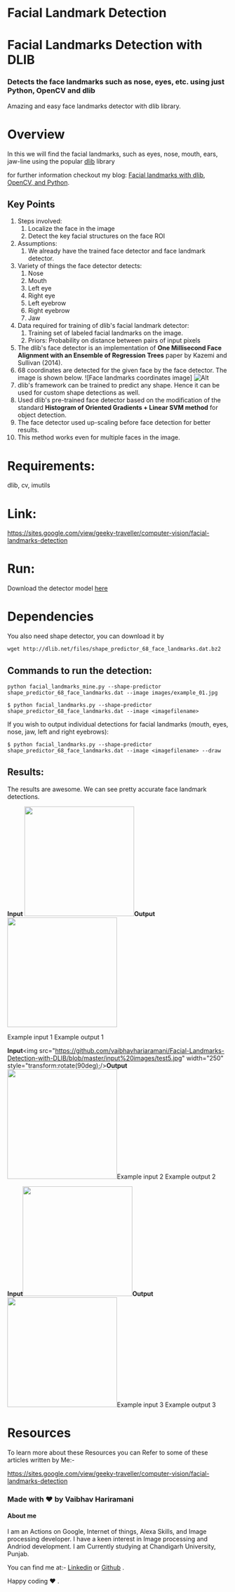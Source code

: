 # Facial Landmark Detection 


# Facial Landmarks Detection with DLIB
### Detects the face landmarks such as nose, eyes, etc. using just Python, OpenCV and dlib

Amazing and easy face landmarks detector with dlib library.
# Overview
In this we will find the facial landmarks, such as eyes, nose, mouth, ears, jaw-line using the popular [dlib](http://dlib.net/) library

for further information checkout my blog: [Facial landmarks with dlib, OpenCV, and Python](https://sites.google.com/view/geeky-traveller/computer-vision/facial-landmarks-detection). 
## **Key Points**
1. Steps involved:
    1. Localize the face in the image
    2. Detect the key facial structures on the face ROI
2. Assumptions:
    1. We already have the trained face detector and face landmark detector.
3. Variety of things the face detector detects:
    1. Nose
    2. Mouth
    3. Left eye
    4. Right eye
    5. Left eyebrow
    6. Right eyebrow
    7. Jaw
4. Data required for training of dlib's facial landmark detector:
    1. Training set of labeled facial landmarks on the image.
    2. Priors: Probability on distance between pairs of input pixels
5. The dlib's face detector is an implementation of **One Millisecond Face Alignment with an Ensemble of Regression Trees** paper by Kazemi and Sullivan (2014).
6. 68 coordinates are detected for the given face by the face detector. The image is shown below.
![Face landmarks coordinates image]
![Alt](https://github.com/vaibhavhariaramani/Facial-Landmarks-Detection-with-DLIB/blob/master/1_mArsPXT2PB19dF4sPR-VSA.jpeg)
7. dlib's framework can be trained to predict any shape. Hence it can be used for custom shape detections as well.
8. Used dlib's pre-trained face detector based on the modification of the standard **Histogram of Oriented Gradients + Linear SVM method** for object detection.
9. The face detector used up-scaling before face detection for better results.
10. This method works even for multiple faces in the image.
# Requirements:

dlib, cv, imutils


# Link:
https://sites.google.com/view/geeky-traveller/computer-vision/facial-landmarks-detection

# Run:
Download the detector model [here](http://dlib.net/files/shape_predictor_68_face_landmarks.dat.bz2)
# Dependencies
You also need shape detector, you can download it by 
```
wget http://dlib.net/files/shape_predictor_68_face_landmarks.dat.bz2
```
 ## **Commands to run the detection:**
 ```
python facial_landmarks_mine.py --shape-predictor shape_predictor_68_face_landmarks.dat --image images/example_01.jpg
```
```
$ python facial_landmarks.py --shape-predictor shape_predictor_68_face_landmarks.dat --image <imagefilename>
```

If you wish to output individual detections for facial landmarks (mouth, eyes, nose, jaw, left and right eyebrows):
```
$ python facial_landmarks.py --shape-predictor shape_predictor_68_face_landmarks.dat --image <imagefilename> --draw
```
## **Results:**
The results are awesome. We can see pretty accurate face landmark detections.

**Input**
<img src="https://github.com/vaibhavhariaramani/Facial-Landmarks-Detection-with-DLIB/blob/master/input%20images/test4.jpg" width="250"/>**Output**<img src="https://github.com/vaibhavhariaramani/Facial-Landmarks-Detection-with-DLIB/blob/master/output%20images/Output_screenshot_text4.png" width="250"/>


Example input 1      Example output 1

**Input**<img src="https://github.com/vaibhavhariaramani/Facial-Landmarks-Detection-with-DLIB/blob/master/input%20images/test5.jpg" width="250" style="transform:rotate(90deg);/>**Output**<img src="https://github.com/vaibhavhariaramani/Facial-Landmarks-Detection-with-DLIB/blob/master/output%20images/Output_screenshot_test5.png" width="250"/>Example input 2
Example output 2

**Input**<img src="https://github.com/vaibhavhariaramani/Facial-Landmarks-Detection-with-DLIB/blob/master/input%20images/test6.jpg" width="250"/>**Output**<img src="https://github.com/vaibhavhariaramani/Facial-Landmarks-Detection-with-DLIB/blob/master/output%20images/Output_screenshot_test6.png" width="250"/>Example input 3
Example output 3

# Resources 

To learn more about these Resources you can Refer to some of these articles written by Me:-

https://sites.google.com/view/geeky-traveller/computer-vision/facial-landmarks-detection

### Made with ❤️ by Vaibhav Hariramani
#### About me

I am an Actions on Google, Internet of things, Alexa Skills, and Image processing developer.
I have a keen interest in Image processing and Andriod development.
I am Currently studying at  Chandigarh University, Punjab.

You can find me at:-
[Linkedin](https://www.linkedin.com/in/vaibhav-hariramani-087488186/) or [Github](https://github.com/vaibhavhariaramani) .

Happy coding ❤️ .

